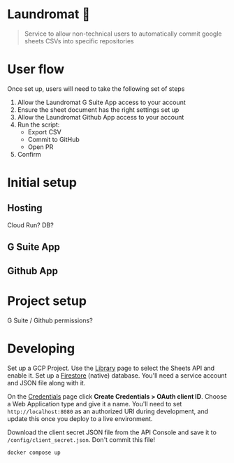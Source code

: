 # Laundromat 🧺
> Service to allow non-technical users to automatically commit google sheets CSVs into specific repositories

# User flow

Once set up, users will need to take the following set of steps

1. Allow the Laundromat G Suite App access to your account
2. Ensure the sheet document has the right settings set up
3. Allow the Laundromat Github App access to your account
4. Run the script:
    * Export CSV
    * Commit to GitHub
    * Open PR
5. Confirm

# Initial setup

## Hosting

Cloud Run? DB?

## G Suite App

## Github App

# Project setup

G Suite / Github permissions?

# Developing

Set up a GCP Project. Use the [Library](https://console.developers.google.com/apis/library) page to select the Sheets API and enable it. Set up a [Firestore](https://console.cloud.google.com/firestore/data) (native) database. You'll need a service account and JSON file along with it.

On the [Credentials](https://console.developers.google.com/apis/credentials) page click **Create Credentials > OAuth client ID**. Choose a Web Application type and give it a name. You'll need to set `http://localhost:8080` as an authorized URI during development, and update this once you deploy to a live environment.

Download the client secret JSON file from the API Console and save it to `/config/client_secret.json`. Don't commit this file!

`docker compose up`

